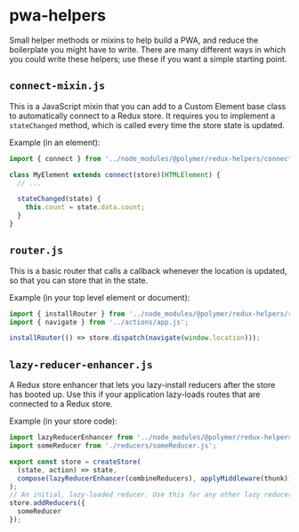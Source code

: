 # pwa-helpers
Small helper methods or mixins to help build a PWA,
and reduce the boilerplate you might have to write. There are many different
ways in which you could write these helpers; use these if you want a simple
starting point.

## `connect-mixin.js`
This is a JavaScript mixin that you can add to a Custom Element base class
to automatically connect to a Redux store. It requires you to implement a
`stateChanged` method, which is called every time the store state is updated.

Example (in an element):
```js
import { connect } from '../node_modules/@polymer/redux-helpers/connect-mixin.js';

class MyElement extends connect(store)(HTMLElement) {
  // ...

  stateChanged(state) {
    this.count = state.data.count;
  }
}
```

## `router.js`
This is a basic router that calls a callback whenever the location is updated,
so that you can store that in the state.

Example (in your top level element or document):
```js
import { installRouter } from '../node_modules/@polymer/redux-helpers/router.js';
import { navigate } from '../actions/app.js';

installRouter(() => store.dispatch(navigate(window.location)));
```

## `lazy-reducer-enhancer.js`
A Redux store enhancer that lets you lazy-install reducers after the store
has booted up. Use this if your application lazy-loads routes that are connected
to a Redux store.

Example (in your store code):
```js
import lazyReducerEnhancer from '../node_modules/@polymer/redux-helpers/lazy-reducer-enhancer.js';
import someReducer from './reducers/someReducer.js';

export const store = createStore(
  (state, action) => state,
  compose(lazyReducerEnhancer(combineReducers), applyMiddleware(thunk))
);
// An initial, lazy-loaded reducer. Use this for any other lazy reducers in elements as well.
store.addReducers({
  someReducer
});
```
